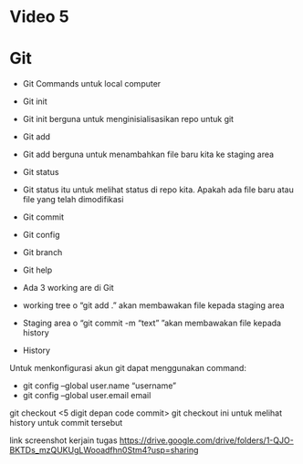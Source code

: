 # Video 5
# Git


-	Git Commands untuk local computer
-	Git init
-	Git init berguna untuk menginisialisasikan repo untuk git

-	Git add <filename>
-	Git add berguna untuk menambahkan file baru kita ke staging area

-	Git status
-	Git status itu untuk melihat status di repo kita. Apakah ada file baru atau file yang telah dimodifikasi

-	Git commit
-	Git config
-	Git branch
-	Git help

-	Ada 3 working are di Git
-	working tree
o	“git add .” akan membawakan file kepada staging area
-	Staging area
o	“git commit -m “text” <filename> ”akan membawakan file kepada history
-	History

Untuk menkonfigurasi akun git dapat menggunakan command:
-	git config –global user.name “username”
-	git config –global user.email email


git checkout <5 digit depan code commit> 
git checkout ini untuk melihat history untuk commit tersebut

link screenshot kerjain tugas https://drive.google.com/drive/folders/1-QJO-BKTDs_mzQUKUgLWooadfhn0Stm4?usp=sharing
